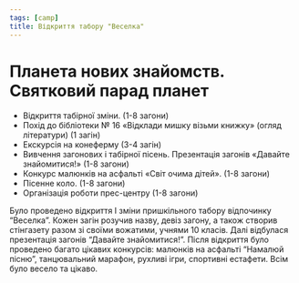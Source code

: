 ```yaml
---
tags: [camp]
title: Відкриття табору "Веселка"
---
```


# Планета нових знайомств. Святковий парад планет

- Відкриття табірної зміни. (1-8 загони)
- Похід до бібліотеки № 16 «Відклади мишку візьми книжку» (огляд літератури) (1 загін)
- Екскурсія на конеферму (3-4 загін)
- Вивчення загонових і табірної пісень. Презентація загонів «Давайте знайомитися!» (1-8 загони)
- Конкурс малюнків на асфальті «Світ очима дітей». (1-8 загони)
- Пісенне коло. (1-8 загони)
- Організація роботи прес-центру (1-8 загони)

Було проведено відкриття І зміни пришкільного табору відпочинку “Веселка”. Кожен загін розучив назву, девіз загону, а також створив стінгазету разом зі своїми вожатими, учнями 10 класів. Далі відбулася презентація загонів “Давайте знайомитися!”. Після відкриття було проведено багато цікавих конкурсів: малюнків на асфальті “Намалюй пісню”, танцювальний марафон, рухливі ігри, спортивні естафети. Всім було весело та цікаво.

<slideshow id="72157653520952219"></slideshow>
